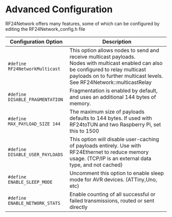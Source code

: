 # Advanced Configuration
RF24Network offers many features, some of which can be configured by editing the RF24Network_config.h file

| Configuration Option | Description |
|----------------------|-------------|
| `#define RF24NetworkMulticast` | This option allows nodes to send and receive multicast payloads.<br>Nodes with multicast enabled can also be configured to relay multicast payloads on to further multicast levels.<br>See RF24Network::multicastRelay |
| `#define DISABLE_FRAGMENTATION` | Fragmentation is enabled by default, and uses an additional 144 bytes of memory. |
| `#define MAX_PAYLOAD_SIZE 144` | The maximum size of payloads defaults to 144 bytes. If used with RF24toTUN and two Raspberry Pi, set this to 1500 |
| `#define DISABLE_USER_PAYLOADS` | This option will disable user-caching of payloads entirely. Use with RF24Ethernet to reduce memory usage. (TCP/IP is an external data type, and not cached) |
| `#define ENABLE_SLEEP_MODE` | Uncomment this option to enable sleep mode for AVR devices. (ATTiny,Uno, etc) |
| `#define ENABLE_NETWORK_STATS` | Enable counting of all successful or failed transmissions, routed or sent directly |
